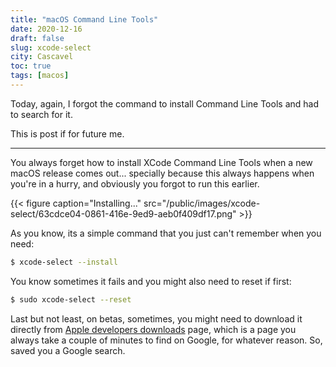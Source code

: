 ```yaml
---
title: "macOS Command Line Tools"
date: 2020-12-16
draft: false
slug: xcode-select
city: Cascavel
toc: true
tags: [macos]
---
```


Today, again, I forgot the command to install Command Line Tools and had to search for it. 

This is post if for future me.

---

You always forget how to install XCode Command Line Tools when a new macOS release comes out... specially because this always happens when you're in a hurry, and obviously you forgot to run this earlier.

{{< figure caption="Installing..." src="/public/images/xcode-select/63cdce04-0861-416e-9ed9-aeb0f409df17.png" >}}

As you know, its a simple command that you just can't remember when you need:

```sh
$ xcode-select --install
```

You know sometimes it fails and you might also need to reset if first:

```sh
$ sudo xcode-select --reset
```

Last but not least, on betas, sometimes, you might need to download it directly from [Apple developers downloads](https://developer.apple.com/download/more/) page, which is a page you always take a couple of minutes to find on Google, for whatever reason. So, saved you a Google search.
